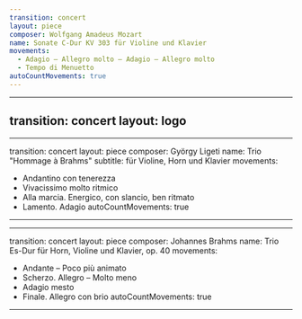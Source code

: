 ```yaml
---
transition: concert
layout: piece
composer: Wolfgang Amadeus Mozart
name: Sonate C-Dur KV 303 für Violine und Klavier
movements:
  - Adagio – Allegro molto – Adagio – Allegro molto
  - Tempo di Menuetto
autoCountMovements: true
---
```

---
transition: concert
layout: logo
---
---
transition: concert
layout: piece
composer: György Ligeti
name: Trio "Hommage à Brahms"
subtitle: für Violine, Horn und Klavier
movements:
  - Andantino con tenerezza
  - Vivacissimo molto ritmico
  - Alla marcia. Energico, con slancio, ben ritmato
  - Lamento. Adagio
autoCountMovements: true
---
---
transition: concert
layout: piece
composer: Johannes Brahms
name: Trio Es-Dur für Horn, Violine und Klavier, op. 40
movements:
  - Andante – Poco più animato
  - Scherzo. Allegro – Molto meno
  - Adagio mesto
  - Finale. Allegro con brio
autoCountMovements: true
---